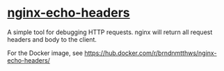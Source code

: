 # [nginx-echo-headers](https://requestheaders.diddyinc.com/)

A simple tool for debugging HTTP requests. nginx will return all request headers and body to the client.

For the Docker image, see https://hub.docker.com/r/brndnmtthws/nginx-echo-headers/
